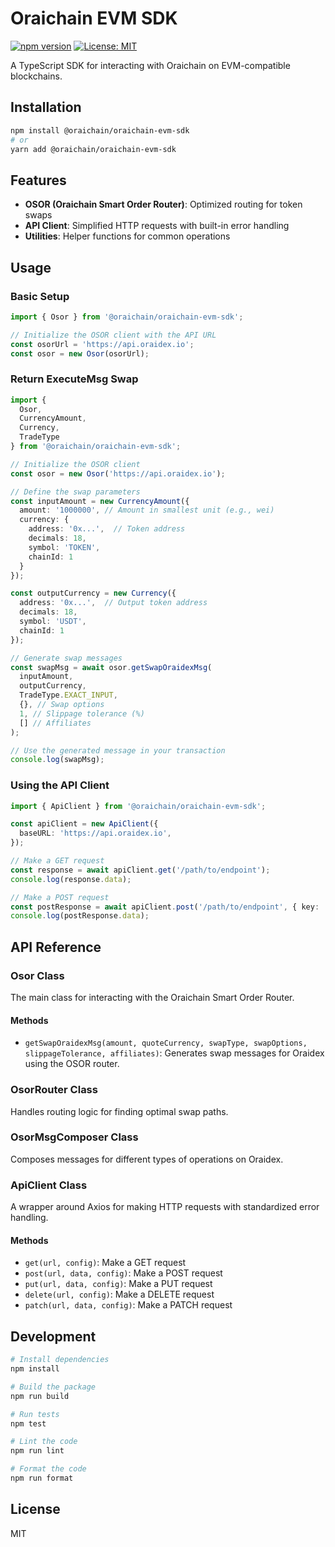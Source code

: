 # Oraichain EVM SDK

[![npm version](https://img.shields.io/npm/v/@oraichain/oraichain-evm-sdk.svg)](https://www.npmjs.com/package/@oraichain/oraichain-evm-sdk)
[![License: MIT](https://img.shields.io/badge/License-MIT-yellow.svg)](https://opensource.org/licenses/MIT)

A TypeScript SDK for interacting with Oraichain on EVM-compatible blockchains.

## Installation

```bash
npm install @oraichain/oraichain-evm-sdk
# or
yarn add @oraichain/oraichain-evm-sdk
```

## Features

- **OSOR (Oraichain Smart Order Router)**: Optimized routing for token swaps
- **API Client**: Simplified HTTP requests with built-in error handling
- **Utilities**: Helper functions for common operations

## Usage

### Basic Setup

```typescript
import { Osor } from '@oraichain/oraichain-evm-sdk';

// Initialize the OSOR client with the API URL
const osorUrl = 'https://api.oraidex.io';
const osor = new Osor(osorUrl);
```

### Return ExecuteMsg Swap

```typescript
import { 
  Osor, 
  CurrencyAmount, 
  Currency, 
  TradeType 
} from '@oraichain/oraichain-evm-sdk';

// Initialize the OSOR client
const osor = new Osor('https://api.oraidex.io');

// Define the swap parameters
const inputAmount = new CurrencyAmount({
  amount: '1000000', // Amount in smallest unit (e.g., wei)
  currency: {
    address: '0x...',  // Token address
    decimals: 18,
    symbol: 'TOKEN',
    chainId: 1
  }
});

const outputCurrency = new Currency({
  address: '0x...',  // Output token address
  decimals: 18,
  symbol: 'USDT',
  chainId: 1
});

// Generate swap messages
const swapMsg = await osor.getSwapOraidexMsg(
  inputAmount,
  outputCurrency,
  TradeType.EXACT_INPUT,
  {}, // Swap options
  1, // Slippage tolerance (%)
  [] // Affiliates
);

// Use the generated message in your transaction
console.log(swapMsg);
```

### Using the API Client

```typescript
import { ApiClient } from '@oraichain/oraichain-evm-sdk';

const apiClient = new ApiClient({
  baseURL: 'https://api.oraidex.io',
});

// Make a GET request
const response = await apiClient.get('/path/to/endpoint');
console.log(response.data);

// Make a POST request
const postResponse = await apiClient.post('/path/to/endpoint', { key: 'value' });
console.log(postResponse.data);
```

## API Reference

### Osor Class

The main class for interacting with the Oraichain Smart Order Router.

#### Methods

- `getSwapOraidexMsg(amount, quoteCurrency, swapType, swapOptions, slippageTolerance, affiliates)`: Generates swap messages for Oraidex using the OSOR router.

### OsorRouter Class

Handles routing logic for finding optimal swap paths.

### OsorMsgComposer Class

Composes messages for different types of operations on Oraidex.

### ApiClient Class

A wrapper around Axios for making HTTP requests with standardized error handling.

#### Methods

- `get(url, config)`: Make a GET request
- `post(url, data, config)`: Make a POST request
- `put(url, data, config)`: Make a PUT request
- `delete(url, config)`: Make a DELETE request
- `patch(url, data, config)`: Make a PATCH request

## Development

```bash
# Install dependencies
npm install

# Build the package
npm run build

# Run tests
npm test

# Lint the code
npm run lint

# Format the code
npm run format
```

## License

MIT 